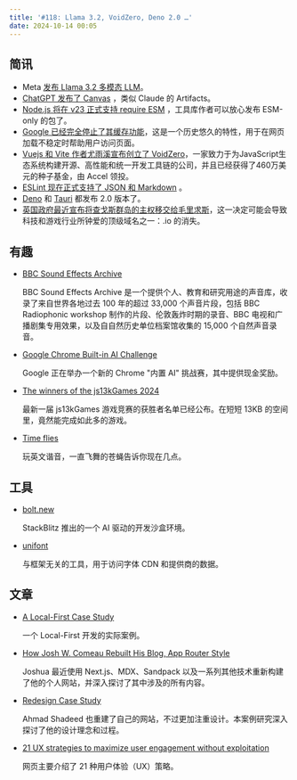 ```yaml
---
title: '#118: Llama 3.2, VoidZero, Deno 2.0 …'
date: 2024-10-14 00:05
---
```




## 简讯

- Meta [发布 Llama 3.2 多模态 LLM](https://ai.meta.com/blog/llama-3-2-connect-2024-vision-edge-mobile-devices/)。
- [ChatGPT 发布了 Canvas](https://openai.com/index/introducing-canvas/) ，类似 Claude 的 Artifacts。
- [Node.js 将在 v23 正式支持 require ESM](https://github.com/nodejs/node/pull/55085) ，工具库作者可以放心发布 ESM-only 的包了。
- [Google 已经完全停止了其缓存功能](https://www.seroundtable.com/google-cache-dead-38112.html)，这是一个历史悠久的特性，用于在网页加载不稳定时帮助用户访问页面。
- [Vuejs 和 Vite 作者尤雨溪宣布创立了 VoidZero](https://voidzero.dev/posts/announcing-voidzero-inc)，一家致力于为JavaScript生态系统构建开源、高性能和统一开发工具链的公司，并且已经获得了460万美元的种子基金，由 Accel 领投。
- [ESLint 现在正式支持了 JSON 和 Markdown](https://eslint.org/blog/2024/10/eslint-json-markdown-support/) 。
- [Deno](https://deno.com/blog/v2.0) 和 [Tauri](https://v2.tauri.app/blog/tauri-20/) 都发布 2.0 版本了。
- [英国政府最近宣布将查戈斯群岛的主权移交给毛里求斯](https://every.to/p/the-disappearance-of-an-internet-domain)，这一决定可能会导致科技和游戏行业所钟爱的顶级域名之一：.io 的消失。

## 有趣

- [BBC Sound Effects Archive](https://sound-effects.bbcrewind.co.uk/)
  
    BBC Sound Effects Archive 是一个提供个人、教育和研究用途的声音库，收录了来自世界各地过去 100 年的超过 33,000 个声音片段，包括 BBC Radiophonic workshop 制作的片段、伦敦轰炸时期的录音、BBC 电视和广播剧集专用效果，以及自自然历史单位档案馆收集的 15,000 个自然声音录音。
    
- [Google Chrome Built-in AI Challenge](https://googlechromeai.devpost.com/)
  
    Google 正在举办一个新的 Chrome "内置 AI" 挑战赛，其中提供现金奖励。
    
- [The winners of the js13kGames 2024](https://js13kgames.com/2024/blog/winners-announced)
  
    最新一届 js13kGames 游戏竞赛的获胜者名单已经公布。在短短 13KB 的空间里，竟然能完成如此多的游戏。
    
- [Time flies](https://time-flies.koenvangilst.nl/)
  
    玩英文谐音，一直飞舞的苍蝇告诉你现在几点。
    

## 工具

- [bolt.new](https://bolt.new/)
  
    StackBlitz 推出的一个 AI 驱动的开发沙盒环境。
    
- [unifont](https://github.com/unjs/unifont)
  
    与框架无关的工具，用于访问字体 CDN 和提供商的数据。
    

## 文章

- [A Local-First Case Study](https://jakelazaroff.com/words/a-local-first-case-study/)
  
    一个 Local-First 开发的实际案例。
    
- [How Josh W. Comeau Rebuilt His Blog, App Router Style](https://www.joshwcomeau.com/blog/how-i-built-my-blog-v2/)
  
    Joshua 最近使用 Next.js、MDX、Sandpack 以及一系列其他技术重新构建了他的个人网站，并深入探讨了其中涉及的所有内容。
    
- [Redesign Case Study](https://ishadeed.com/article/redesign-2024/)
  
    Ahmad Shadeed 也重建了自己的网站，不过更加注重设计。本案例研究深入探讨了他的设计理念和过程。
    
- [21 UX strategies to maximize user engagement without exploitation](https://uxdesign.cc/21-ux-strategies-to-maximize-user-engagement-without-exploitation-a39428cd66c5)
  
    网页主要介绍了 21 种用户体验（UX）策略。